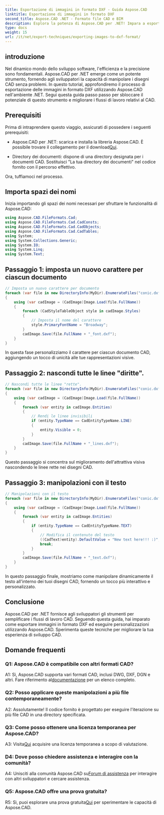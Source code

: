 ```yaml
---
title: Esportazione di immagini in formato DXF - Guida Aspose.CAD
linktitle: Esportazione di immagini in formato DXF
second_title: Aspose.CAD .NET - Formato file CAD e BIM
description: Esplora la potenza di Aspose.CAD per .NET! Impara a esportare immagini in formato DXF senza sforzo. Migliora il tuo sviluppo CAD con precisione ed efficienza.
type: docs
weight: 15
url: /it/net/export-techniques/exporting-images-to-dxf-format/
---
```

## introduzione

Nel dinamico mondo dello sviluppo software, l'efficienza e la precisione sono fondamentali. Aspose.CAD per .NET emerge come un potente strumento, fornendo agli sviluppatori la capacità di manipolare i disegni CAD senza problemi. In questo tutorial, approfondiremo il processo di esportazione delle immagini in formato DXF utilizzando Aspose.CAD nell'ambiente .NET. Segui questa guida passo passo per sbloccare il potenziale di questo strumento e migliorare i flussi di lavoro relativi al CAD.

## Prerequisiti

Prima di intraprendere questo viaggio, assicurati di possedere i seguenti prerequisiti:

-  Aspose.CAD per .NET: scarica e installa la libreria Aspose.CAD. È possibile trovare il collegamento per il download[Qui](https://releases.aspose.com/cad/net/).

- Directory dei documenti: dispone di una directory designata per i documenti CAD. Sostituisci "La tua directory dei documenti" nel codice fornito con il percorso effettivo.

Ora, tuffiamoci nel processo.

## Importa spazi dei nomi

Inizia importando gli spazi dei nomi necessari per sfruttare le funzionalità di Aspose.CAD:

```csharp
using Aspose.CAD.FileFormats.Cad;
using Aspose.CAD.FileFormats.Cad.CadConsts;
using Aspose.CAD.FileFormats.Cad.CadObjects;
using Aspose.CAD.FileFormats.Cad.CadTables;
using System;
using System.Collections.Generic;
using System.IO;
using System.Linq;
using System.Text;
```

## Passaggio 1: imposta un nuovo carattere per ciascun documento

```csharp
// Imposta un nuovo carattere per documento
foreach (var file in new DirectoryInfo(MyDir).EnumerateFiles("conic.dxf"))
{
    using (var cadImage = (CadImage)Image.Load(file.FullName))
    {
        foreach (CadStyleTableObject style in cadImage.Styles)
        {
            // Imposta il nome del carattere
            style.PrimaryFontName = "Broadway";
        }
        cadImage.Save(file.FullName + "_font.dxf");
    }
}
```

In questa fase personalizziamo il carattere per ciascun documento CAD, aggiungendo un tocco di unicità alle tue rappresentazioni visive.

## Passaggio 2: nascondi tutte le linee "diritte".

```csharp
// Nascondi tutte le linee "rette".
foreach (var file in new DirectoryInfo(MyDir).EnumerateFiles("conic.dxf"))
{
    using (var cadImage = (CadImage)Image.Load(file.FullName))
    {
        foreach (var entity in cadImage.Entities)
        {
            // Rendi le linee invisibili
            if (entity.TypeName == CadEntityTypeName.LINE)
            {
                entity.Visible = 0;
            }
        }
        cadImage.Save(file.FullName + "_lines.dxf");
    }
}
```

Questo passaggio si concentra sul miglioramento dell'attrattiva visiva nascondendo le linee rette nei disegni CAD.

## Passaggio 3: manipolazioni con il testo

```csharp
// Manipolazioni con il testo
foreach (var file in new DirectoryInfo(MyDir).EnumerateFiles("conic.dxf"))
{
    using (var cadImage = (CadImage)Image.Load(file.FullName))
    {
        foreach (var entity in cadImage.Entities)
        {
            if (entity.TypeName == CadEntityTypeName.TEXT)
            {
                // Modifica il contenuto del testo
                ((CadText)entity).DefaultValue = "New text here!!! :)";
                break;
            }
        }
        cadImage.Save(file.FullName + "_text.dxf");
    }
}
```

In questo passaggio finale, mostriamo come manipolare dinamicamente il testo all'interno dei tuoi disegni CAD, fornendo un tocco più interattivo e personalizzato.

## Conclusione

Aspose.CAD per .NET fornisce agli sviluppatori gli strumenti per semplificare i flussi di lavoro CAD. Seguendo questa guida, hai imparato come esportare immagini in formato DXF ed eseguire personalizzazioni utilizzando Aspose.CAD. Sperimenta queste tecniche per migliorare la tua esperienza di sviluppo CAD.

## Domande frequenti

### Q1: Aspose.CAD è compatibile con altri formati CAD?

 A1: Sì, Aspose.CAD supporta vari formati CAD, inclusi DWG, DXF, DGN e altri. Fare riferimento al[documentazione](https://reference.aspose.com/cad/net/) per un elenco completo.

### Q2: Posso applicare queste manipolazioni a più file contemporaneamente?

A2: Assolutamente! Il codice fornito è progettato per eseguire l'iterazione su più file CAD in una directory specificata.

### Q3: Come posso ottenere una licenza temporanea per Aspose.CAD?

 A3: Visita[Qui](https://purchase.aspose.com/temporary-license/) acquisire una licenza temporanea a scopo di valutazione.

### D4: Dove posso chiedere assistenza e interagire con la comunità?

 A4: Unisciti alla comunità Aspose.CAD su[Forum di assistenza](https://forum.aspose.com/c/cad/19) per interagire con altri sviluppatori e cercare assistenza.

### Q5: Aspose.CAD offre una prova gratuita?

 R5: Sì, puoi esplorare una prova gratuita[Qui](https://releases.aspose.com/) per sperimentare le capacità di Aspose.CAD.